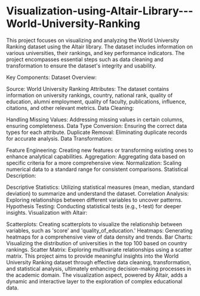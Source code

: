 # Visualization-using-Altair-Library---World-University-Ranking
This project focuses on visualizing and analyzing the World University Ranking dataset using the Altair library. The dataset includes information on various universities, their rankings, and key performance indicators. The project encompasses essential steps such as data cleaning and transformation to ensure the dataset's integrity and usability.


Key Components:
Dataset Overview:

Source: World University Ranking
Attributes: The dataset contains information on university rankings, country, national rank, quality of education, alumni employment, quality of faculty, publications, influence, citations, and other relevant metrics.
Data Cleaning:

Handling Missing Values: Addressing missing values in certain columns, ensuring completeness.
Data Type Conversion: Ensuring the correct data types for each attribute.
Duplicate Removal: Eliminating duplicate records for accurate analysis.
Data Transformation:

Feature Engineering: Creating new features or transforming existing ones to enhance analytical capabilities.
Aggregation: Aggregating data based on specific criteria for a more comprehensive view.
Normalization: Scaling numerical data to a standard range for consistent comparisons.
Statistical Description:

Descriptive Statistics: Utilizing statistical measures (mean, median, standard deviation) to summarize and understand the dataset.
Correlation Analysis: Exploring relationships between different variables to uncover patterns.
Hypothesis Testing: Conducting statistical tests (e.g., t-test) for deeper insights.
Visualization with Altair:

Scatterplots: Creating scatterplots to visualize the relationship between variables, such as 'score' and 'quality_of_education.'
Heatmaps: Generating heatmaps for a comprehensive view of data density and trends.
Bar Charts: Visualizing the distribution of universities in the top 100 based on country rankings.
Scatter Matrix: Exploring multivariate relationships using a scatter matrix.
This project aims to provide meaningful insights into the World University Ranking dataset through effective data cleaning, transformation, and statistical analysis, ultimately enhancing decision-making processes in the academic domain. The visualization aspect, powered by Altair, adds a dynamic and interactive layer to the exploration of complex educational data.
